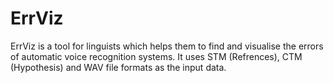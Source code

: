ErrViz
======

ErrViz is a tool for linguists which helps them to find and visualise the errors of automatic voice recognition systems. It uses STM (Refrences), CTM (Hypothesis) and WAV file formats as the input data.